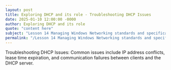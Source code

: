 ```yaml
---
layout: post
title: Exploring DHCP and its role - Troubleshooting DHCP Issues
date: 2025-01-10 12:00:00 -0000
author: Exploring DHCP and its role
quote: "content here"
subject: "Lesson 14 Managing Windows Networking standards and specifications"
permalink: "/Lesson 14 Managing Windows Networking standards and specifications/Exploring DHCP and its role/Exploring DHCP and its role - Troubleshooting DHCP Issues"
---
```


Troubleshooting DHCP Issues: Common issues include IP address conflicts, lease time expiration, and communication failures between clients and the DHCP server.
